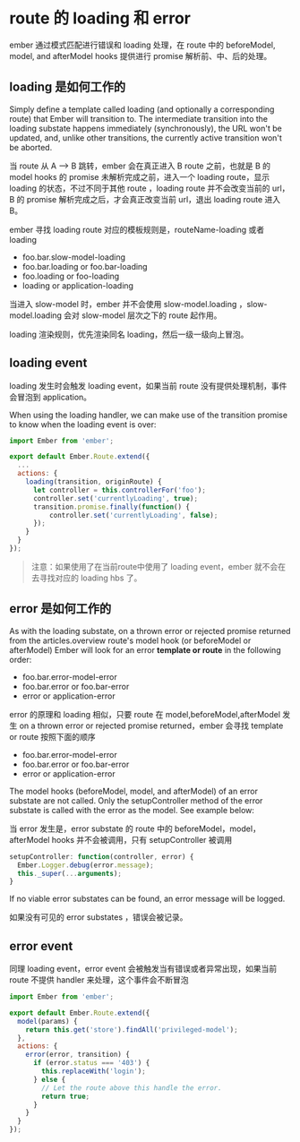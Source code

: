 # route 的 loading 和 error 

ember 通过模式匹配进行错误和 loading 处理，在 route 中的 beforeModel, model, and afterModel hooks 提供进行 promise 解析前、中、后的处理。

## loading 是如何工作的

Simply define a template called loading (and optionally a corresponding route) that Ember will transition to. The intermediate transition into the loading substate happens immediately (synchronously), the URL won't be updated, and, unlike other transitions, the currently active transition won't be aborted.

当 route 从 A --> B 跳转，ember 会在真正进入 B route 之前，也就是 B 的 model hooks 的 promise 未解析完成之前，进入一个 loading route，显示 loading 的状态，不过不同于其他 route ，loading route 并不会改变当前的 url，B 的 promise 解析完成之后，才会真正改变当前 url，退出 loading route 进入 B。

ember 寻找 loading route 对应的模板规则是，routeName-loading 或者 loading

- foo.bar.slow-model-loading
- foo.bar.loading or foo.bar-loading
- foo.loading or foo-loading
- loading or application-loading

当进入 slow-model 时，ember 并不会使用 slow-model.loading ，slow-model.loading 会对 slow-model 层次之下的 route 起作用。

loading 渲染规则，优先渲染同名 loading，然后一级一级向上冒泡。

## loading event

loading 发生时会触发 loading event，如果当前 route 没有提供处理机制，事件会冒泡到 application。

When using the loading handler, we can make use of the transition promise to know when the loading event is over:


```javascript
import Ember from 'ember';

export default Ember.Route.extend({
  ...
  actions: {
    loading(transition, originRoute) {
      let controller = this.controllerFor('foo');
      controller.set('currentlyLoading', true);
      transition.promise.finally(function() {
          controller.set('currentlyLoading', false);
      });
    }
  }
});
```

> 注意：如果使用了在当前route中使用了 loading event，ember 就不会在去寻找对应的 loading hbs 了。

## error 是如何工作的

As with the loading substate, on a thrown error or rejected promise returned from the articles.overview route's model hook (or beforeModel or afterModel) Ember will look for an error **template or route** in the following order:

- foo.bar.error-model-error
- foo.bar.error or foo.bar-error
- error or application-error

error 的原理和 loading 相似，只要 route 在 model,beforeModel,afterModel 发生 on a thrown error or rejected promise returned，ember 会寻找 template or route 按照下面的顺序

- foo.bar.error-model-error
- foo.bar.error or foo.bar-error
- error or application-error

The model hooks (beforeModel, model, and afterModel) of an error substate are not called. Only the setupController method of the error substate is called with the error as the model. See example below:

当 error 发生是，error substate 的 route 中的 beforeModel，model，afterModel hooks 并不会被调用，只有 setupController 被调用

```javascript
setupController: function(controller, error) {
  Ember.Logger.debug(error.message);
  this._super(...arguments);
}
```

If no viable error substates can be found, an error message will be logged.

如果没有可见的 error substates ，错误会被记录。

## error event

同理 loading event，error event 会被触发当有错误或者异常出现，如果当前 route 不提供 handler 来处理，这个事件会不断冒泡

```javascript
import Ember from 'ember';

export default Ember.Route.extend({
  model(params) {
    return this.get('store').findAll('privileged-model');
  },
  actions: {
    error(error, transition) {
      if (error.status === '403') {
        this.replaceWith('login');
      } else {
        // Let the route above this handle the error.
        return true;
      }
    }
  }
});
```
